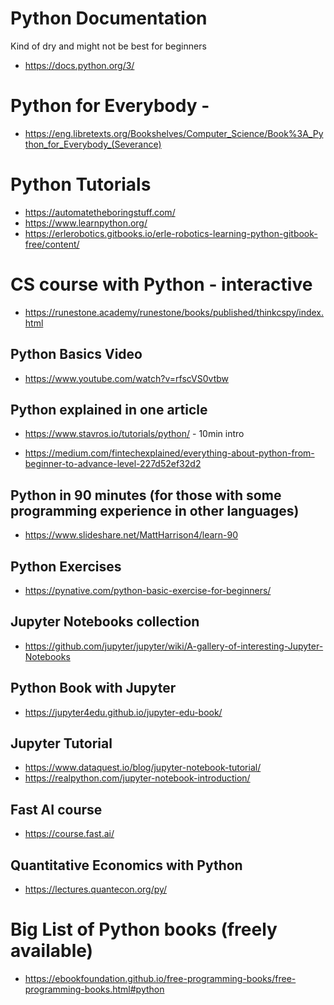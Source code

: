 # Python Documentation
Kind of dry and might not be best for beginners
* https://docs.python.org/3/

# Python for Everybody - 

* https://eng.libretexts.org/Bookshelves/Computer_Science/Book%3A_Python_for_Everybody_(Severance)

# Python Tutorials

* https://automatetheboringstuff.com/
* https://www.learnpython.org/
* https://erlerobotics.gitbooks.io/erle-robotics-learning-python-gitbook-free/content/

# CS course with Python - interactive
* https://runestone.academy/runestone/books/published/thinkcspy/index.html

## Python Basics Video

* https://www.youtube.com/watch?v=rfscVS0vtbw

## Python explained in one article
* https://www.stavros.io/tutorials/python/  - 10min intro

* https://medium.com/fintechexplained/everything-about-python-from-beginner-to-advance-level-227d52ef32d2

## Python in 90 minutes (for those with some programming experience in other languages)
* https://www.slideshare.net/MattHarrison4/learn-90

## Python Exercises
* https://pynative.com/python-basic-exercise-for-beginners/

## Jupyter Notebooks collection 
* https://github.com/jupyter/jupyter/wiki/A-gallery-of-interesting-Jupyter-Notebooks

## Python Book with Jupyter

* https://jupyter4edu.github.io/jupyter-edu-book/

## Jupyter Tutorial
* https://www.dataquest.io/blog/jupyter-notebook-tutorial/
* https://realpython.com/jupyter-notebook-introduction/

## Fast AI course
* https://course.fast.ai/

## Quantitative Economics with Python
* https://lectures.quantecon.org/py/

# Big List of Python books (freely available)

* https://ebookfoundation.github.io/free-programming-books/free-programming-books.html#python
